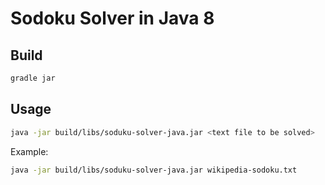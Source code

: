 # Sodoku Solver in Java 8
## Build
```bash
gradle jar
```
## Usage
```bash
java -jar build/libs/soduku-solver-java.jar <text file to be solved>
```
Example:
```bash
java -jar build/libs/soduku-solver-java.jar wikipedia-sodoku.txt
```

